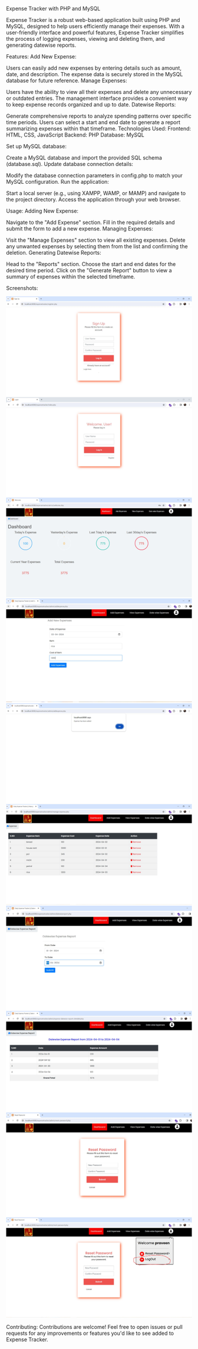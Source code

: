 Expense Tracker with PHP and MySQL

Expense Tracker is a robust web-based application built using PHP and MySQL, designed to help users efficiently manage their expenses. With a user-friendly interface and powerful features, Expense Tracker simplifies the process of logging expenses, viewing and deleting them, and generating datewise reports.

Features:
Add New Expense:

Users can easily add new expenses by entering details such as amount, date, and description.
The expense data is securely stored in the MySQL database for future reference.
Manage Expenses:

Users have the ability to view all their expenses and delete any unnecessary or outdated entries.
The management interface provides a convenient way to keep expense records organized and up to date.
Datewise Reports:

Generate comprehensive reports to analyze spending patterns over specific time periods.
Users can select a start and end date to generate a report summarizing expenses within that timeframe.
Technologies Used:
Frontend: HTML, CSS, JavaScript
Backend: PHP
Database: MySQL

Set up MySQL database:

Create a MySQL database and import the provided SQL schema (database.sql).
Update database connection details:

Modify the database connection parameters in config.php to match your MySQL configuration.
Run the application:

Start a local server (e.g., using XAMPP, WAMP, or MAMP) and navigate to the project directory.
Access the application through your web browser.

Usage:
Adding New Expense:

Navigate to the "Add Expense" section.
Fill in the required details and submit the form to add a new expense.
Managing Expenses:

Visit the "Manage Expenses" section to view all existing expenses.
Delete any unwanted expenses by selecting them from the list and confirming the deletion.
Generating Datewise Reports:

Head to the "Reports" section.
Choose the start and end dates for the desired time period.
Click on the "Generate Report" button to view a summary of expenses within the selected timeframe.


Screenshots:

![alt text](https://github.com/praveenmethraskar/ExpenseTracker/blob/main/img/signup.JPG?raw=true)
![alt text](https://github.com/praveenmethraskar/ExpenseTracker/blob/main/img/login.JPG?raw=true)
![alt text](https://github.com/praveenmethraskar/ExpenseTracker/blob/main/img/dashboard.JPG?raw=true)
![alt text](https://github.com/praveenmethraskar/ExpenseTracker/blob/main/img/add%20expenses.JPG?raw=true)
![alt text](https://github.com/praveenmethraskar/ExpenseTracker/blob/main/img/sucessful%20added.JPG?raw=true)
![alt text](https://github.com/praveenmethraskar/ExpenseTracker/blob/main/img/manage%20expense%20or%20view.JPG?raw=true)
![alt text](https://github.com/praveenmethraskar/ExpenseTracker/blob/main/img/datewisereport.JPG?raw=true)
![alt text](https://github.com/praveenmethraskar/ExpenseTracker/blob/main/img/datewisereport1.JPG?raw=true)
![alt text](https://github.com/praveenmethraskar/ExpenseTracker/blob/main/img/resetpassword.JPG?raw=true)
![alt text](https://github.com/praveenmethraskar/ExpenseTracker/blob/main/img/logout.JPG?raw=true)

Contributing:
Contributions are welcome! Feel free to open issues or pull requests for any improvements or features you'd like to see added to Expense Tracker.
